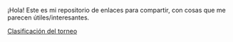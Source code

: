 ¡Hola! Este es mi repositorio de enlaces para compartir, con cosas que me parecen útiles/interesantes.

[Clasificación del torneo](fiveguys.mkd)
